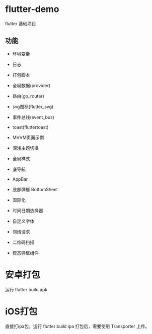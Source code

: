 # flutter-demo
flutter 基础项目

## 功能
* 环境变量
* 日志
* 打包脚本
* 全局数据(provider)
* 路由(go_router)
* svg图标(flutter_svg)
* 事件总线(event_bus)
* toast(fluttertoast)
* MVVM页面示例
* 深浅主题切换
* 全局样式
* 底导航
* AppBar
* 底部弹框 BottomSheet

* 国际化
* 时间日期选择器
* 自定义字体
* 网络请求
* 二维码扫描
* 模态弹框组件

# 安卓打包
运行 flutter build apk

# iOS打包
直接打ipa包，运行 flutter build ipa
打包后，需要使用 Transporter 上传。
